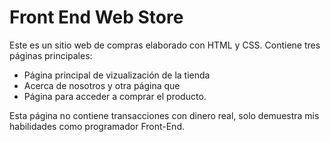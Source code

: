 # Front End Web Store

Este es un sitio web de compras elaborado con HTML y CSS. Contiene tres páginas principales:
- Página principal de vizualización de la tienda
- Acerca de nosotros y otra página que 
- Página para acceder a comprar el producto.

Esta página no contiene transacciones con dinero real, solo demuestra mis habilidades como programador Front-End.
